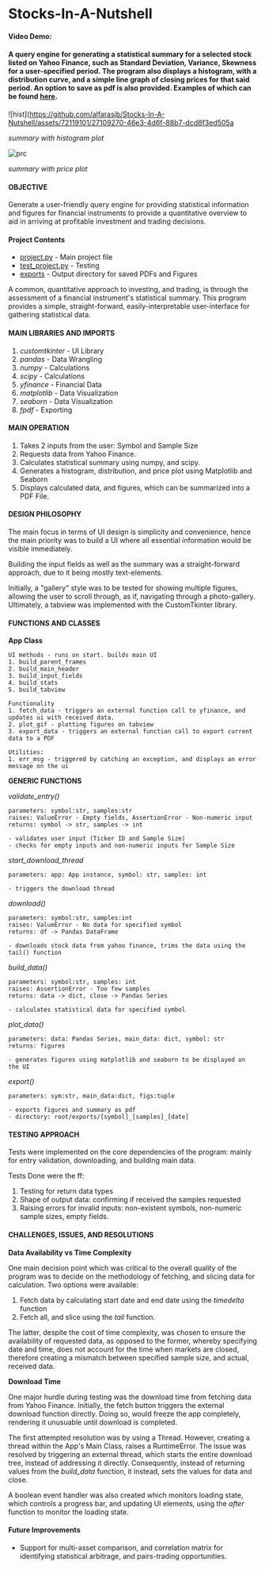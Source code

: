 # Stocks-In-A-Nutshell

#### Video Demo: 

#### A query engine for generating a statistical summary for a selected stock listed on Yahoo Finance, such as Standard Deviation, Variance, Skewness for a user-specified period. The program also displays a histogram, with a distribution curve, and a simple line graph of closing prices for that said period. An option to save as pdf is also provided. Examples of which can be found [here]().

![hist](https://github.com/alfarasjb/Stocks-In-A-Nutshell/assets/72119101/27109270-46e3-4d6f-88b7-dcd8f3ed505a

_summary with histogram plot_


![prc](https://github.com/alfarasjb/Stocks-In-A-Nutshell/assets/72119101/d5d18669-c7f1-4e05-b701-9202690cfd77)

_summary with price plot_

#### **OBJECTIVE**
Generate a user-friendly query engine for providing statistical information and figures for financial instruments to provide a quantitative overview to aid in arriving at profitable investment and trading decisions.

#### Project Contents 
- [project.py]() - Main project file 
- [test_project.py]() - Testing 
- [exports]() - Output directory for saved PDFs and Figures


A common, quantitative approach to investing, and trading, is through the assessment of a financial instrument's statistical summary. This program provides a simple, straight-forward, easily-interpretable user-interface for gathering statistical data. 

#### **MAIN LIBRARIES AND IMPORTS**
1. _customtkinter_ - UI Library
2. _pandas_ - Data Wrangling
3. _numpy_ - Calculations
4. _scipy_ - Calculations
5. _yfinance_ - Financial Data
6. _matplotlib_ - Data Visualization
7. _seaborn_ - Data Visualization
8. _fpdf_ - Exporting

#### **MAIN OPERATION**
1. Takes 2 inputs from the user: Symbol and Sample Size
2. Requests data from Yahoo Finance.
3. Calculates statistical summary using numpy, and scipy. 
4. Generates a histogram, distribution, and price plot using Matplotlib and Seaborn
5. Displays calculated data, and figures, which can be summarized into a PDF File. 

#### **DESIGN PHILOSOPHY**
The main focus in terms of UI design is simplicity and convenience, hence the main priority was to build a UI where all essential information would be visible immediately. 

Building the input fields as well as the summary was a straight-forward approach, due to it being mostly text-elements.

Initially, a "gallery" style was to be tested for showing multiple figures, allowing the user to scroll through, as if, navigating through a photo-gallery. Ultimately, a tabview was implemented with the CustomTkinter library. 


#### **FUNCTIONS AND CLASSES**

**App Class**
```
UI methods - runs on start. builds main UI 
1. build_parent_frames
2. build_main_header
3. build_input_fields
4. build_stats
5. build_tabview

Functionality
1. fetch_data - triggers an external function call to yfinance, and updates ui with received data.
2. plot_gif - plotting figures on tabview 
3. export_data - triggers an external function call to export current data to a PDF

Utilities:
1. err_msg - triggered by catching an exception, and displays an error message on the ui
```
**GENERIC FUNCTIONS**


*validate_entry()*
```
parameters: symbol:str, samples:str
raises: ValueError - Empty fields, AssertionError - Non-numeric input
returns: symbol -> str, samples -> int

- validates user input (Ticker ID and Sample Size) 
- checks for empty inputs and non-numeric inputs for Sample Size
```

*start_download_thread*
```
parameters: app: App instance, symbol: str, samples: int

- triggers the download thread
```

*download()*
```
parameters: symbol:str, samples:int
raises: ValueError - No data for specified symbol
returns: df -> Pandas DataFrame

- downloads stock data from yahoo finance, trims the data using the tail() function
```
*build_data()*
```
parameters: symbol:str, samples: int
raises: AssertionError - Too few samples
returns: data -> dict, close -> Pandas Series

- calculates statistical data for specified symbol
```
*plot_data()*
```
parameters: data: Pandas Series, main_data: dict, symbol: str
returns: figures

- generates figures using matplotlib and seaborn to be displayed on the UI
```
*export()*
```
parameters: sym:str, main_data:dict, figs:tuple

- exports figures and summary as pdf
- directory: root/exports/[symbol]_[samples]_[date]
```
#### **TESTING APPROACH**
Tests were implemented on the core dependencies of the program: mainly for entry validation, downloading, and building main data. 

Tests Done were the ff: 
1. Testing for return data types
2. Shape of output data: confirming if received the samples requested
3. Raising errors for invalid inputs: non-existent symbols, non-numeric sample sizes, empty fields. 

#### **CHALLENGES, ISSUES, AND RESOLUTIONS** 
**Data Availability vs Time Complexity**

One main decision point which was critical to the overall quality of the program was to decide on the methodology of fetching, and slicing data for calculation. Two options were available:

1. Fetch data by calculating start date and end date using the *timedelta* function
2. Fetch all, and slice using the *tail* function. 

The latter, despite the cost of time complexity, was chosen to ensure the availability of requested data, as opposed to the former, whereby specifying date and time, does not account for the time when markets are closed, therefore creating a mismatch between specified sample size, and actual, received data. 

**Download Time** 

One major hurdle during testing was the download time from fetching data from Yahoo Finance. Initially, the fetch button triggers the external download function directly. Doing so, would freeze the app completely, rendering it unusuable until download is completed. 

The first attempted resolution was by using a Thread. However, creating a thread within the App's Main Class, raises a RuntimeError. The issue was resolved by triggering an external thread, which starts the entire download tree, instead of addressing it directly. Consequently, instead of returning values from the *build_data* function, it instead, sets the values for data and close. 

A boolean event handler was also created which monitors loading state, which controls a progress bar, and updating UI elements, using the *after* function to monitor the loading state.  

#### **Future Improvements**
- Support for multi-asset comparison, and correlation matrix for identifying statistical arbitrage, and pairs-trading opportunities.
